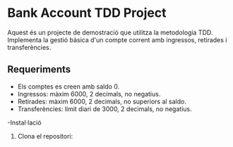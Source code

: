 # Bank Account TDD Project

Aquest és un projecte de demostració que utilitza la metodologia TDD. 
Implementa la gestió bàsica d'un compte corrent amb ingressos, retirades i transferències.
## Requeriments

- Els comptes es creen amb saldo 0.
- Ingressos: màxim 6000, 2 decimals, no negatius.
- Retirades: màxim 6000, 2 decimals, no superiors al saldo.
- Transferències: límit diari de 3000, 2 decimals, no negatius.

-Instal·lació

1. Clona el repositori:
   ```bash

